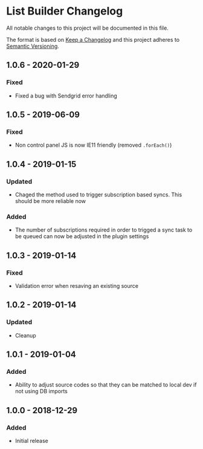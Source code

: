 # List Builder Changelog

All notable changes to this project will be documented in this file.

The format is based on [Keep a Changelog](http://keepachangelog.com/) and this project adheres to [Semantic Versioning](http://semver.org/).

## 1.0.6 - 2020-01-29
### Fixed
- Fixed a bug with Sendgrid error handling

## 1.0.5 - 2019-06-09
### Fixed
- Non control panel JS is now IE11 friendly (removed `.forEach()`)

## 1.0.4 - 2019-01-15
### Updated
- Chaged the method used to trigger subscription based syncs. This should be more reliable now
### Added
- The number of subscriptions required in order to trigged a sync task to be queued can now be adjusted in the plugin settings

## 1.0.3 - 2019-01-14
### Fixed
- Validation error when resaving an existing source

## 1.0.2 - 2019-01-14
### Updated
- Cleanup

## 1.0.1 - 2019-01-04
### Added
- Ability to adjust source codes so that they can be matched to local dev if not using DB imports

## 1.0.0 - 2018-12-29
### Added
- Initial release
